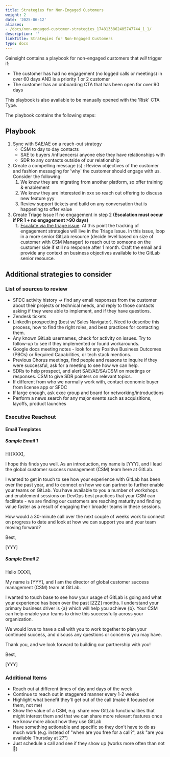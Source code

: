 ```yaml
---
title: Strategies for Non-Engaged Customers
weight: 2
date: '2025-06-12'
aliases:
- /docs/non-engaged-customer-strategies_1748133862405747744_1_1/
description: ''
linkTitle: Strategies for Non-Engaged Customers
type: docs
---
```


Gainsight contains a playbook for non-engaged customers that *will* trigger if:

- The customer has had no engagement (no logged calls or meetings) in over 60 days AND is a priority 1 or 2 customer
- The customer has an onboarding CTA that has been open for over 90 days

This playbook is also available to be manually opened with the 'Risk' CTA Type.

The playbook contains the following steps:

## Playbook

1. Sync with SAE/AE on a reach-out strategy
   - CSM to day to day contacts
   - SAE to buyers /influencers/ anyone else they have relationships with
   - SDR to any contacts outside of our relationship
1. Create a compelling message (s) : Review objectives of the customer and fashion messaging for 'why' the customer should engage with us.  Consider the following:
   1. We know they are migrating from another platform, so offer training & enablement
   1. We know they are interested in xxx so reach out offering to discuss new feature yyy
   1. Review support tickets and build on any conversation that is happening to offer value
1. Create Triage Issue If no engagement in step 2 **(Escalation must occur if PR 1 + no engagement >90 days)**
   1. [Escalate via the triage issue](/handbook/customer-success/csm/health-score-triage/#gitlab-account-triage-project): At this point the tracking of engagement strategies will live in the Triage Issue. In this issue, loop in a more senior GitLab resource (decide level based on size of customer with CSM Manager) to reach out to someone on the customer side if still no response after 1 month.  Craft the email and provide any context on business objectives available to the GitLab senior resource.

## Additional strategies to consider

### List of sources to review

- SFDC activity history -> find any email responses from the customer about their projects or technical needs, and reply to those contacts asking if they were able to implement, and if they have questions.
- Zendesk tickets
- LinkedIn prospecting (best w/ Sales Navigator). Need to describe this process, how to find the right roles, and best practices for contacting them.
- Any known GitLab usernames, check for activity on issues. Try to follow-up to see if they implemented or found workarounds.
- Google docs meeting notes - look for any Positive Business Outcomes (PBOs) or Required Capabilities, or tech stack mentions.
- Previous Chorus meetings, find people and reasons to inquire if they were successful, ask for a meeting to see how we can help.
- SDRs to help prospect, and alert SAE/AE/SA/CSM on meetings or responses. CSM to give SDR pointers on relevant topics.
- If different from who we normally work with, contact economic buyer from license app or SFDC
- If large enough, ask exec group and board for networking/introductions
- Perform a news search for any major events such as acquisitions, layoffs, product launches

### Executive Reachout

#### Email Templates

##### Sample Email 1

Hi [XXX],

I hope this finds you well. As an introduction, my name is [YYY], and I lead the global customer success management (CSM) team here at GitLab.

I wanted to get in touch to see how your experience with GitLab has been over the past year, and to connect on how we can partner to further enable your teams on GitLab. You have available to you a number of workshops and enablement sessions on DevOps best practices that your CSM can facilitate - we are finding our customers are reaching maturity and finding value faster as a result of engaging their broader teams in these sessions.

How would a 30-minute call over the next couple of weeks work to connect on progress to date and look at how we can support you and your team moving forward?

Best,

[YYY]

##### Sample Email 2

Hello [XXX],

My name is [YYY], and I am the director of global customer success management (CSM) team at GitLab.

I wanted to touch base to see how your usage of GitLab is going and what your experience has been over the past [ZZZ] months. I understand your primary business driver is {a} which will help you achieve {b}. Your CSM can help enable your teams to drive this successfully across your organization.

We would love to have a call with you to work together to plan your continued success, and discuss any questions or concerns you may have.

Thank you, and we look forward to building our partnership with you!

Best,

[YYY]

### Additional Items

- Reach out at different times of day and days of the week
- Continue to reach out in staggered manner every 1-2 weeks
- Highlight what benefit they'll get out of the call (make it focused on them, not me)
- Show the value of a CSM, e.g. share new GitLab functionalities that might interest them and that we can share more relevant features once we know more about how they use GitLab
- Have something actionable and specific so they don't have to do as much work (e.g. instead of "when are you free for a call?", ask "are you available Thursday at 2?")
- Just schedule a call and see if they show up (works more often than not 🤷)
